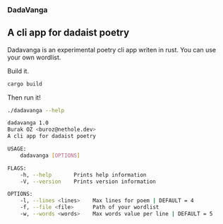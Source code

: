 ### DadaVanga

## A cli app for dadaist poetry

Dadavanga is an experimental poetry cli app writen in rust. You can use your own wordlist.

Build it.

```sh
cargo build
```

Then run it!

```sh
./dadavanga --help
```

````sh
dadavanga 1.0
Burak OZ <buroz@nethole.dev>
A cli app for dadaist poetry

USAGE:
    dadavanga [OPTIONS]

FLAGS:
    -h, --help       Prints help information
    -V, --version    Prints version information

OPTIONS:
    -l, --lines <lines>    Max lines for poem | DEFAULT = 4
    -f, --file <file>      Path of your wordlist
    -w, --words <words>    Max words value per line | DEFAULT = 5
````
